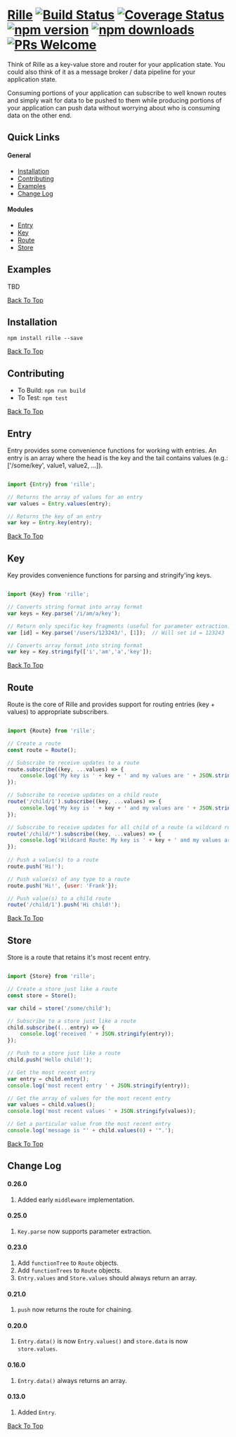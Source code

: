 # [Rille](http://www.rille.io) [![Build Status](https://img.shields.io/travis/dbmeads/rille/master.svg?style=flat-square)](https://travis-ci.org/dbmeads/rille) [![Coverage Status](https://img.shields.io/coveralls/dbmeads/rille/master.svg?style=flat-square)](https://coveralls.io/github/dbmeads/rille?branch=master) [![npm version](https://img.shields.io/npm/v/rille.svg?style=flat-square)](https://www.npmjs.com/package/rille) [![npm downloads](https://img.shields.io/npm/dm/rille.svg?style=flat-square)](https://www.npmjs.com/package/rille) [![PRs Welcome](https://img.shields.io/badge/PRs-welcome-brightgreen.svg?style=flat-square)](CONTRIBUTING.md#pull-requests)

Think of Rille as a key-value store and router for your application state.  You could also think of it as a message broker / data pipeline for your application state.  

Consuming portions of your application can subscribe to well known routes and simply wait for data to be pushed to them while producing portions of your application can push data without worrying about who is consuming data on the other end.

## Quick Links

#### General
* [Installation](#installation)
* [Contributing](#contributing)
* [Examples](#examples)
* [Change Log](#change-log)

#### Modules
* [Entry](#entry)
* [Key](#key)
* [Route](#route)
* [Store](#store)

## Examples

TBD

[Back To Top](#quick-links)

## Installation

`npm install rille --save`

[Back To Top](#quick-links)

## Contributing

* To Build: `npm run build`
* To Test: `npm test`

[Back To Top](#quick-links)

## Entry

Entry provides some convenience functions for working with entries.  An entry is an array where the head is the key and the tail contains values (e.g.: ['/some/key', value1, value2, ...]).


```js

import {Entry} from 'rille';

// Returns the array of values for an entry
var values = Entry.values(entry);

// Returns the key of an entry
var key = Entry.key(entry);

```

[Back To Top](#quick-links)

## Key

Key provides convenience functions for parsing and stringify'ing keys.

```js

import {Key} from 'rille';

// Converts string format into array format
var keys = Key.parse('/i/am/a/key');

// Return only specific key fragments (useful for parameter extraction)
var [id] = Key.parse('/users/123243/', [1]);  // Will set id = 123243

// Converts array format into string format
var key = Key.stringify(['i','am','a','key']);

```

[Back To Top](#quick-links)

## Route

Route is the core of Rille and provides support for routing entries (key + values) to appropriate subscribers.

```js

import {Route} from 'rille';

// Create a route
const route = Route();

// Subscribe to receive updates to a route
route.subscribe((key, ...values) => {
    console.log('My key is ' + key + ' and my values are ' + JSON.stringify(values));
});

// Subscribe to receive updates on a child route
route('/child/1').subscribe((key, ...values) => {
    console.log('My key is ' + key + ' and my values are ' + JSON.stringify(values));
});

// Subscribe to receive updates for all child of a route (a wildcard route)
route('/child/*').subscribe((key, ...values) => {
    console.log('Wildcard Route: My key is ' + key + ' and my values are ' + JSON.stringify(values));
});
                 
// Push a value(s) to a route
route.push('Hi!');

// Push value(s) of any type to a route
route.push('Hi!', {user: 'Frank'}); 

// Push value(s) to a child route
route('/child/1').push('Hi child!');

```

[Back To Top](#quick-links)

## Store

Store is a route that retains it's most recent entry.

```js

import {Store} from 'rille';

// Create a store just like a route
const store = Store();

var child = store('/some/child');

// Subscribe to a store just like a route
child.subscribe((...entry) => {
    console.log('received ' + JSON.stringify(entry));
});

// Push to a store just like a route
child.push('Hello child!');

// Get the most recent entry
var entry = child.entry();
console.log('most recent entry ' + JSON.stringify(entry));

// Get the array of values for the most recent entry
var values = child.values();
console.log('most recent values ' + JSON.stringify(values));

// Get a particular value from the most recent entry
console.log('message is "' + child.values(0) + '".');

```

[Back To Top](#quick-links)

## Change Log

#### 0.26.0
1. Added early `middleware` implementation.

#### 0.25.0
1. `Key.parse` now supports parameter extraction.

#### 0.23.0
1. Add `functionTree` to `Route` objects.
2. Add `functionTrees` to `Route` objects.
3. `Entry.values` and `Store.values` should always return an array.

#### 0.21.0
1. `push` now returns the route for chaining.

#### 0.20.0
1. `Entry.data()` is now `Entry.values()` and `store.data` is now `store.values`.

#### 0.16.0
1. `Entry.data()` always returns an array.

#### 0.13.0
1. Added `Entry`.

[Back To Top](#quick-links)